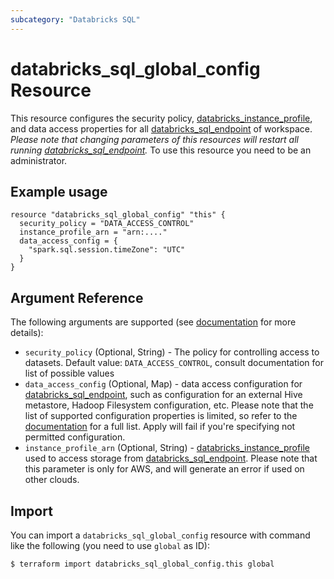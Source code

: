 ```yaml
---
subcategory: "Databricks SQL"
---
```

# databricks_sql_global_config Resource

This resource configures the security policy, [databricks_instance_profile](instance_profile.md), and data access properties for all [databricks_sql_endpoint](sql_endpoint.md) of workspace. *Please note that changing parameters of this resources will restart all running [databricks_sql_endpoint](sql_endpoint.md).*  To use this resource you need to be an administrator.

## Example usage

```hcl
resource "databricks_sql_global_config" "this" {
  security_policy = "DATA_ACCESS_CONTROL"
  instance_profile_arn = "arn:...."
  data_access_config = {
    "spark.sql.session.timeZone": "UTC"
  }
}
```

## Argument Reference

The following arguments are supported (see [documentation](https://docs.databricks.com/sql/api/sql-endpoints.html#global-edit) for more details):

* `security_policy` (Optional, String) - The policy for controlling access to datasets. Default value: `DATA_ACCESS_CONTROL`, consult documentation for list of possible values
* `data_access_config` (Optional, Map) - data access configuration for [databricks_sql_endpoint](sql_endpoint.md), such as configuration for an external Hive metastore, Hadoop Filesystem configuration, etc.  Please note that the list of supported configuration properties is limited, so refer to the [documentation](https://docs.databricks.com/sql/admin/data-access-configuration.html#supported-properties) for a full list.  Apply will fail if you're specifying not permitted configuration.
* `instance_profile_arn` (Optional, String) - [databricks_instance_profile](instance_profile.md) used to access storage from [databricks_sql_endpoint](sql_endpoint.md). Please note that this parameter is only for AWS, and will generate an error if used on other clouds.

## Import

You can import a `databricks_sql_global_config` resource with command like the following (you need to use `global` as ID):

```bash
$ terraform import databricks_sql_global_config.this global
```
